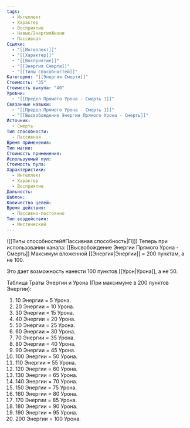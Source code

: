 ```yaml
---
tags:
  - Интеллект
  - Характер
  - Восприятие
  - Навык/ЭнергияЖизни
  - Пассивная
Ссылки:
  - "[[Интеллект]]"
  - "[[Характер]]"
  - "[[Восприятие]]"
  - "[[Энергия Смерти]]"
  - "[[Типы способностей]]"
Категория: "[[Энергия Смерти]]"
Стоимость: "35"
Стоимость выкупа: "40"
Уровни:
  - "[[Предел Прямого Урона - Смерть 1]]"
Связанные навыки:
  - "[[Предел Прямого Урона - Смерть 1]]"
  - "[[Высвобождение Энергии Прямого Урона - Смерть]]"
Источник:
  - Смерть
Тип способности:
  - Пассивная
Время применения: 
Тип магии: 
Стоимость применения: 
Используемый пул: 
Стоимость пула: 
Характеристики:
  - Интеллект
  - Характер
  - Восприятие
Дальность: 
Шаблон: 
Количество целей: 
Время действия:
  - Пассивно-постоянно
Тип воздействия:
  - Мистический
---
```

([[Типы способностей#Пассивная способность|П]]) Теперь при использовании канала: [[Высвобождение Энергии Прямого Урона - Смерть]] Максимум вложенной [[Энергия|Энергии]] = 200 пунктам, а не 100.

Это дает возможность нанести 100 пунктов [[Урон|Урона]], а не 50. 

Таблица Траты Энергии и Урона
(При максимуме в 200 пунктов Энергии):

1. 10 Энергии = 5 Урона.
2. 20 Энергии = 10 Урона.
3. 30 Энергии = 15 Урона. 
4. 40 Энергии = 20 Урона.
5. 50 Энергии = 25 Урона.
6. 60 Энергии = 30 Урона.
7. 70 Энергии = 35 Урона.
8. 80 Энергии = 40 Урона.
9. 90 Энергии = 45 Урона.
10. 100 Энергии = 50 Урона.
11. 110 Энергии = 55 Урона.
12. 120 Энергии = 60 Урона.
13. 130 Энергии = 65 Урона.
14. 140 Энергии = 70 Урона.
15. 150 Энергии = 75 Урона.
16. 160 Энергии = 80 Урона.
17. 170 Энергии = 85 Урона.
18. 180 Энергии = 90 Урона.
19. 190 Энергии = 95 Урона.
20. 200 Энергии = 100 Урона. 